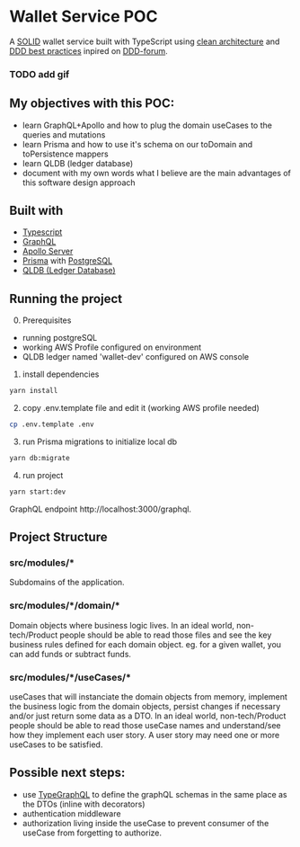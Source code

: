 # Wallet Service POC

A [SOLID](https://khalilstemmler.com/articles/solid-principles/solid-typescript/) wallet service built with TypeScript using [clean architecture](https://khalilstemmler.com/articles/software-design-architecture/organizing-app-logic/) and [DDD best practices](https://khalilstemmler.com/articles/domain-driven-design-intro/) inpired on [DDD-forum](https://github.com/stemmlerjs/ddd-forum).

### TODO add gif

## My objectives with this POC:

- learn GraphQL+Apollo and how to plug the domain useCases to the queries and mutations
- learn Prisma and how to use it's schema on our toDomain and toPersistence mappers
- learn QLDB (ledger database)
- document with my own words what I believe are the main advantages of this software design approach

## Built with

- [Typescript](https://www.typescriptlang.org/)
- [GraphQL](https://graphql.org/)
- [Apollo Server](https://www.apollographql.com/)
- [Prisma](https://www.prisma.io/) with [PostgreSQL](https://www.postgresql.org/)
- [QLDB (Ledger Database)](https://aws.amazon.com/qldb/)

## Running the project

0. Prerequisites

- running postgreSQL
- working AWS Profile configured on environment
- QLDB ledger named 'wallet-dev' configured on AWS console

1. install dependencies

```bash
yarn install
```

2. copy .env.template file and edit it (working AWS profile needed)

```bash
cp .env.template .env
```

3. run Prisma migrations to initialize local db

```bash
yarn db:migrate
```

4. run project

```bash
yarn start:dev
```

GraphQL endpoint http://localhost:3000/graphql.

## Project Structure

### src/modules/\*

Subdomains of the application.

### src/modules/\*/domain/\*

Domain objects where business logic lives.
In an ideal world, non-tech/Product people should be able to read those files and see the key business rules defined for each domain object.
eg. for a given wallet, you can add funds or subtract funds.

### src/modules/\*/useCases/\*

useCases that will instanciate the domain objects from memory, implement the business logic from the domain objects, persist changes if necessary and/or just return some data as a DTO.
In an ideal world, non-tech/Product people should be able to read those useCase names and understand/see how they implement each user story. A user story may need one or more useCases to be satisfied.

## Possible next steps:

- use [TypeGraphQL](https://typegraphql.com/) to define the graphQL schemas in the same place as the DTOs (inline with decorators)
- authentication middleware
- authorization living inside the useCase to prevent consumer of the useCase from forgetting to authorize.
